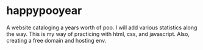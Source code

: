 # happypooyear
A website cataloging a years worth of poo. I will add various statistics along the way. This is my way of practicing with html, css, and javascript. Also, creating a free domain and hosting env.
